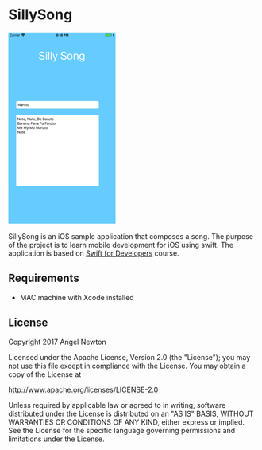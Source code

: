 # SillySong


![Scheme](/screenshots/SimulatorScreenShot-iPhone8Plus-2017-10-01at20.16.40.png)


SillySong is an iOS sample application that composes a song.
The purpose of the project is to learn mobile development for iOS using swift.
The application is based on [Swift for Developers](https://in.udacity.com/course/swift-for-developers--ud1025) course.


## Requirements
- MAC machine with Xcode installed



## License

Copyright 2017 Angel Newton

Licensed under the Apache License, Version 2.0 (the "License"); you may not use this file except in compliance with the License. You may obtain a copy of the License at

http://www.apache.org/licenses/LICENSE-2.0

Unless required by applicable law or agreed to in writing, software distributed under the License is distributed on an "AS IS" BASIS, WITHOUT WARRANTIES OR CONDITIONS OF ANY KIND, either express or implied. See the License for the specific language governing permissions and limitations under the License.

